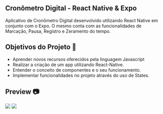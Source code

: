 ## Cronômetro Digital - React Native & Expo

Aplicativo de Cronômetro Digital desenvolvido utilizando React Native em conjunto com o Expo. O mesmo conta com as funcionalidades de Marcação, Pausa, Registro e Zeramento do tempo.

## Objetivos do Projeto 🚀

- Aprender novos recursos oferecidos pela linguagem Javascript
- Realizar a criação de um app utilizando React-Native.
- Entender o conceito de componentes e o seu funcionamento.
- Implementar funcionalidades no projeto através do uso de States.

## Preview 📷

<img src="https://github.com/rafael-vaz/timer-expo-app/blob/main/src/images/01.png?raw=true">
<img src="https://github.com/rafael-vaz/timer-expo-app/blob/main/src/images/02.png?raw=true">




